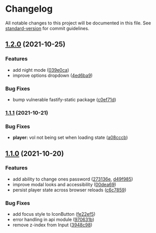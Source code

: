 # Changelog

All notable changes to this project will be documented in this file. See [standard-version](https://github.com/conventional-changelog/standard-version) for commit guidelines.

## [1.2.0](https://github.com/paulschwoerer/leafplayer/compare/v1.1.1...v1.2.0) (2021-10-25)


### Features

* add night mode ([039e0ca](https://github.com/paulschwoerer/leafplayer/commit/039e0ca1fc129512ad4700e080542966aaf9c891))
* improve options dropdown ([4ed6ba9](https://github.com/paulschwoerer/leafplayer/commit/4ed6ba920d0f12b8b00fb0c352baa4ca4f67f1ea))


### Bug Fixes

* bump vulnerable fastify-static package ([c0ef71d](https://github.com/paulschwoerer/leafplayer/commit/c0ef71d6e4790d262aed91d7793b53f85ab2270a))

### [1.1.1](https://github.com/paulschwoerer/leafplayer/compare/v1.1.0...v1.1.1) (2021-10-21)


### Bug Fixes

* **player:** vol not being set when loading state ([a08cccb](https://github.com/paulschwoerer/leafplayer/commit/a08cccb932d089a7357c10c6139f9d69ae75204b))

## [1.1.0](https://github.com/paulschwoerer/leafplayer/compare/v1.0.0...v1.1.0) (2021-10-20)


### Features

* add ability to change ones password ([273136e](https://github.com/paulschwoerer/leafplayer/commit/273136e122a2a514a61f21677ca3f413f4f1cb9b), [d49f985](https://github.com/paulschwoerer/leafplayer/commit/d49f98590ff6afebc1d275d82e0a2acecbb71551))
* improve modal looks and accessibility ([00dea69](https://github.com/paulschwoerer/leafplayer/commit/00dea69502fd08b14058d61ff18d244676998d60))
* persist player state across browser reloads ([c6c7859](https://github.com/paulschwoerer/leafplayer/commit/c6c785975fd4895a995e2e73be2600a1e12bc4be))


### Bug Fixes

* add focus style to IconButton ([fe22ef5](https://github.com/paulschwoerer/leafplayer/commit/fe22ef59de65757fc984e69440904b6ec5e370fc))
* error handling in api module ([970631b](https://github.com/paulschwoerer/leafplayer/commit/970631b9de995c95dbdffe5e0a64d57086ce5cd7))
* remove z-index from Input ([3948c98](https://github.com/paulschwoerer/leafplayer/commit/3948c98fe9a20299150e5efc4fc86295dffdb937))
